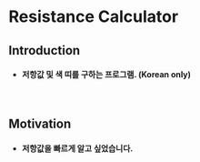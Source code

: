 # Resistance Calculator

## Introduction

- #### 저항값 및 색 띠를 구하는 프로그램. (Korean only)

<br/>

## Motivation

- #### 저항값을 빠르게 알고 싶었습니다.
